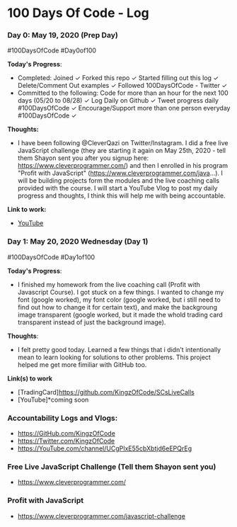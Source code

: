 # 100 Days Of Code - Log

### Day 0: May 19, 2020 (Prep Day)
#100DaysOfCode #Day0of100

**Today's Progress**:
- Completed: Joined ✓ Forked this repo ✓ Started filling out this log ✓ Delete/Comment Out examples ✓ Followed 100DaysOfCode - Twitter ✓
- Committed to the following: Code for more than an hour for the next 100 days (05/20 to 08/28) ✓ Log Daily on Github ✓ Tweet progress daily #100DaysOfCode ✓ Encourage/Support more than one person everyday #100DaysOfCode ✓

**Thoughts:**
- I have been following @CleverQazi on Twitter/Instagram.  I did a free live JavaScript challenge (they are starting it again on May 25th, 2020 - tell them Shayon sent you after you signup here: https://www.cleverprogrammer.com/) and then I enrolled in his program "Profit with JavaScript" (https://www.cleverprogrammer.com/java...). I will be building projects form the modules and the live coaching calls provided with the course. I will start a YouTube Vlog to post my daily progress and thoughts, I think this will help me with being accountable.

**Link to work:**
- [YouTube](https://youtu.be/DEH3JKGZBT8)


### Day 1: May 20, 2020 Wednesday (Day 1)
#100DaysOfCode #Day1of100

**Today's Progress**:
- I finished my homework from the live coaching call (Profit with Javascript Course).  I got stuck on a few things.  I wanted to change my font (google worked), my font color (google worked, but i still need to find out how to change it for certain text), and make the backgroung image transparent (google worked, but it made the whold trading card transparent instead of just the background image).

**Thoughts**:
- I felt pretty good today.  Learned a few things that i didn't intentionally mean to learn looking for solutions to other problems.  This project helped me get more fimiliar with GitHub too.

**Link(s) to work**
- [TradingCard]https://github.com/KingzOfCode/SCsLiveCalls
- [YouTube]*coming soon

### Accountability Logs and Vlogs:
- https://GitHub.com/KingzOfCode
- https://Twitter.com/KingzOfCode
- https://YouTube.com/channel/UCgPIxE55cbXbtjd6eEPQrEg

### Free Live JavaScript Challenge (Tell them Shayon sent you)
- https://www.cleverprogrammer.com/
### Profit with JavaScript
- https://www.cleverprogrammer.com/javascript-challenge

